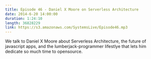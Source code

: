 ```yaml
--- 
title: Episode 46 - Daniel X Moore on Serverless Architecture
date: 2014-6-20 14:00:00
duration: 1:24:10
length: 36828229
link: https://s3.amazonaws.com/SystemsLive/Episode46.mp3
---
```


We talk to Daniel X Moore about Serverless Architecture, the future of javascript apps, and the lumberjack-programmer lifestlye that lets him dedicate so much time to opensource.